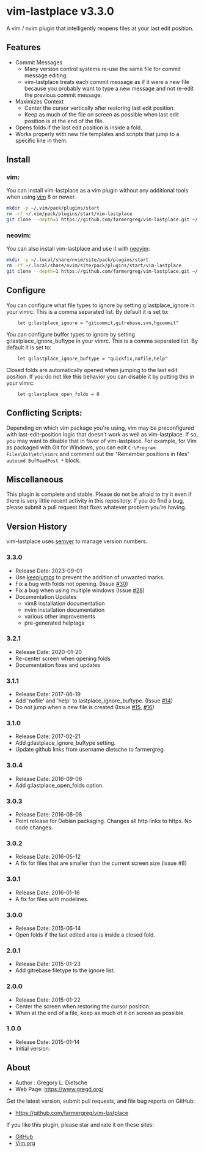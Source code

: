 # vim-lastplace v3.3.0

A vim / nvim plugin that intelligently reopens files at your last edit position.

## Features
* Commit Messages
    - Many version control systems re-use the same file for commit message editing.
    - vim-lastplace treats each commit message as if it were a new file because you probably want to type a new message and not re-edit the previous commit message.
* Maximizes Context
    - Center the cursor vertically after restoring last edit position.
    - Keep as much of the file on screen as possible when last edit position is at the end of the file.
* Opens folds if the last edit position is inside a fold.
* Works properly with new file templates and scripts that jump to a specific line in them.

## Install

### vim:
You can install vim-lastplace as a vim plugin without any additional tools when using [vim](https://www.vim.org/) 8 or newer.

```bash
mkdir -p ~/.vim/pack/plugins/start
rm -rf ~/.vim/pack/plugins/start/vim-lastplace
git clone --depth=1 https://github.com/farmergreg/vim-lastplace.git ~/.vim/pack/plugins/start/vim-lastplace
```

### neovim:
You can also install vim-lastplace and use it with [neovim](https://neovim.io/):

```bash
mkdir -p ~/.local/share/nvim/site/pack/plugins/start
rm -rf ~/.local/share/nvim/site/pack/plugins/start/vim-lastplace
git clone --depth=1 https://github.com/farmergreg/vim-lastplace.git ~/.local/share/nvim/site/pack/plugins/start/vim-lastplace
```

## Configure
You can configure what file types to ignore by setting g:lastplace_ignore in your vimrc.
This is a comma separated list.
By default it is set to:

```vim
    let g:lastplace_ignore = "gitcommit,gitrebase,svn,hgcommit"
````

You can configure buffer types to ignore by setting g:lastplace_ignore_buftype in your vimrc.
This is a comma separated list.
By default it is set to:

```vim
    let g:lastplace_ignore_buftype = "quickfix,nofile,help"
```

Closed folds are automatically opened when jumping to the last edit position.
If you do not like this behavior you can disable it by putting this in your vimrc:

```vim
    let g:lastplace_open_folds = 0
```
## Conflicting Scripts:
Depending on which vim package you're using, vim may be preconfigured with last-edit-position logic that doesn't work as well as vim-lastplace.
If so, you may want to disable that in favor of vim-lastplace.
For example, for Vim as packaged with Git for Windows, you can edit `C:\Program Files\Git\etc\vimrc` and comment out the "Remember positions in files" `autocmd BufReadPost *` block.

## Miscellaneous
This plugin is complete and stable.
Please do not be afraid to try it even if there is very little recent activity in this repository.
If you do find a bug, please submit a pull request that fixes whatever problem you're having.

## Version History
vim-lastplace uses [semver](http://semver.org/) to manage version numbers.

### 3.3.0
- Release Date: 2023-09-01
- Use [keepjumps](https://github.com/farmergreg/vim-lastplace/pull/31) to prevent the addition of unwanted marks.
- Fix a bug with folds not opening. (Issue [#30](https://github.com/farmergreg/vim-lastplace/issues/30))
- Fix a bug when using multiple windows (Issue [#28](https://github.com/farmergreg/vim-lastplace/issues/28))
- Documentation Updates
    - vim8 installation documentation
    - nvim installation documentation
    - various other improvements
    - pre-generated helptags

### 3.2.1
- Release Date: 2020-01-20
- Re-center screen when opening folds
- Documentation fixes and updates

### 3.1.1
- Release Date: 2017-06-19
- Add 'nofile' and 'help' to lastplace_ignore_buftype. (Issue [#14](https://github.com/farmergreg/vim-lastplace/issues/14))
- Do not jump when a new file is created (Issue [#15](https://github.com/farmergreg/vim-lastplace/issues/15), [#16](https://github.com/farmergreg/vim-lastplace/issues/16))

### 3.1.0
- Release Date: 2017-02-21
- Add g:lastplace_ignore_buftype setting.
- Update github links from username dietsche to farmergreg.

### 3.0.4
- Release Date: 2016-09-06
- Add g:lastplace_open_folds option.

### 3.0.3
- Release Date: 2016-08-08
- Point release for Debian packaging. Changes all http links to https. No code changes.

### 3.0.2
- Release Date: 2016-05-12
- A fix for files that are smaller than the current screen size (issue #8)

### 3.0.1
- Release Date: 2016-01-16
- A fix for files with modelines.

### 3.0.0
- Release Date: 2015-06-14
- Open folds if the last edited area is inside a closed fold.

### 2.0.1
- Release Date: 2015-01-23
- Add gitrebase filetype to the ignore list.

### 2.0.0
- Release Date: 2015-01-22
- Center the screen when restoring the cursor position.
- When at the end of a file, keep as much of it on screen as possible.

### 1.0.0
- Release Date: 2015-01-14
- Initial version.

## About

- Author  :  Gregory L. Dietsche
- Web Page: https://www.gregd.org/

Get the latest version, submit pull requests, and file bug reports
on GitHub:
- https://github.com/farmergreg/vim-lastplace

If you like this plugin, please star and rate it on these sites:

- [GitHub](https://github.com/farmergreg/vim-lastplace)
- [Vim.org](http://www.vim.org/scripts/script.php?script_id=5090)
